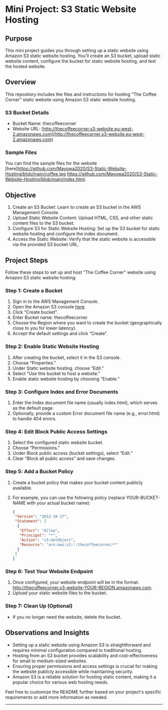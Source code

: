 # Mini Project: S3 Static Website Hosting

## Purpose

This mini project guides you through setting up a static website using Amazon S3 static website hosting. You'll create an S3 bucket, upload static website content, configure the bucket for static website hosting, and test the hosted website.

## Overview

This repository includes the files and instructions for hosting "The Coffee Corner" static website using Amazon S3 static website hosting.

### S3 Bucket Details

- Bucket Name: thecoffeecorner
- Website URL: [http://thecoffeecorner.s3-website.eu-west-2.amazonaws.com](http://thecoffeecorner.s3-website.eu-west-2.amazonaws.com)

### Sample Files

You can find the sample files for the website [here]<https://github.com/Mayowa2020/S3-Static-Website-Hosting/blob/main/coffee.jpg>
<https://github.com/Mayowa2020/S3-Static-Website-Hosting/blob/main/index.html>.

## Objective

1. Create an S3 Bucket: Learn to create an S3 bucket in the AWS Management Console.
2. Upload Static Website Content: Upload HTML, CSS, and other static content files to the S3 bucket.
3. Configure S3 for Static Website Hosting: Set up the S3 bucket for static website hosting and configure the index document.
4. Access the Static Website: Verify that the static website is accessible via the provided S3 bucket URL.

## Project Steps

Follow these steps to set up and host "The Coffee Corner" website using Amazon S3 static website hosting:

### Step 1: Create a Bucket

1. Sign in to the AWS Management Console.
2. Open the Amazon S3 console [here](https://s3.console.aws.amazon.com/s3/home).
3. Click “Create bucket”.
4. Enter Bucket name: thecoffeecorner
5. Choose the Region where you want to create the bucket (geographically close to you for lower latency).
6. Accept the default settings and click “Create”.

### Step 2: Enable Static Website Hosting

1. After creating the bucket, select it in the S3 console.
2. Choose “Properties.”
3. Under Static website hosting, choose “Edit.”
4. Select “Use this bucket to host a website.”
5. Enable static website hosting by choosing “Enable.”

### Step 3: Configure Index and Error Documents

1. Enter the Index document file name (usually index.html), which serves as the default page.
2. Optionally, provide a custom Error document file name (e.g., error.html) to handle 404 errors.

### Step 4: Edit Block Public Access Settings

1. Select the configured static website bucket.
2. Choose “Permissions.”
3. Under Block public access (bucket settings), select “Edit.”
4. Clear “Block all public access” and save changes.

### Step 5: Add a Bucket Policy

1. Create a bucket policy that makes your bucket content publicly available.
2. For example, you can use the following policy (replace YOUR-BUCKET-NAME with your actual bucket name):

   ```json
   {
    "Version": "2012-10-17",
    "Statement": [
     {
      "Effect": "Allow",
      "Principal": "*",
      "Action": "s3:GetObject",
      "Resource": "arn:aws:s3:::thecoffeecorner/*"
     }
    ]
   }
   ```

### Step 6: Test Your Website Endpoint

1. Once configured, your website endpoint will be in the format: <http://thecoffeecorner.s3-website-YOUR-REGION.amazonaws.com>.
2. Upload your static website files to the bucket.

### Step 7: Clean Up (Optional)

- If you no longer need the website, delete the bucket.

## Observations and Insights

- Setting up a static website using Amazon S3 is straightforward and requires minimal configuration compared to traditional hosting.
- Hosting from an S3 bucket provides scalability and cost-effectiveness for small to medium-sized websites.
- Ensuring proper permissions and access settings is crucial for making the website publicly accessible while maintaining security.
- Amazon S3 is a reliable solution for hosting static content, making it a popular choice for various web hosting needs.

Feel free to customize the README further based on your project's specific requirements or add more information as needed.

---
